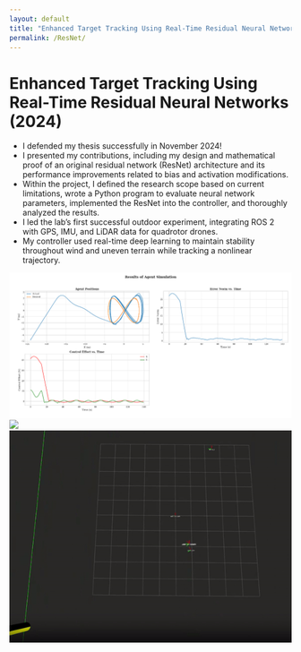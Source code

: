 ```yaml
---
layout: default
title: "Enhanced Target Tracking Using Real-Time Residual Neural Networks"
permalink: /ResNet/
---
```

# Enhanced Target Tracking Using Real-Time Residual Neural Networks (2024)

- I defended my thesis successfully in November 2024!
- I presented my contributions, including my design and mathematical proof of an original residual network (ResNet) architecture and its performance improvements related to bias and activation modifications. 
- Within the project, I defined the research scope based on current limitations, wrote a Python program to evaluate neural network parameters, implemented the ResNet into the controller, and thoroughly analyzed the results. 
- I led the lab’s first successful outdoor experiment, integrating ROS 2 with GPS, IMU, and LiDAR data for quadrotor drones. 
- My controller used real-time deep learning to maintain stability throughout wind and uneven terrain while tracking a nonlinear trajectory.


<img src="/images/Figure_1.png" width="800px" style="margin-right: 10px;" />
<img src="/images/drone.gif" width="800px" style="margin-right: 10px;" />
<img src="/images/dronesim.gif" width="800px" style="margin-right: 10px;" />


